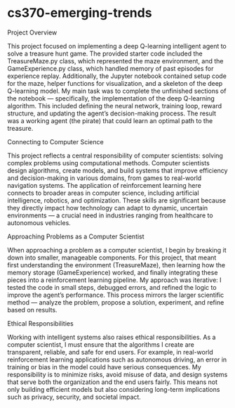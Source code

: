# cs370-emerging-trends

Project Overview

This project focused on implementing a deep Q-learning intelligent agent to solve a treasure hunt game. The provided starter code included the TreasureMaze.py class, which represented the maze environment, and the GameExperience.py class, which handled memory of past episodes for experience replay. Additionally, the Jupyter notebook contained setup code for the maze, helper functions for visualization, and a skeleton of the deep Q-learning model. My main task was to complete the unfinished sections of the notebook — specifically, the implementation of the deep Q-learning algorithm. This included defining the neural network, training loop, reward structure, and updating the agent’s decision-making process. The result was a working agent (the pirate) that could learn an optimal path to the treasure.

Connecting to Computer Science

This project reflects a central responsibility of computer scientists: solving complex problems using computational methods. Computer scientists design algorithms, create models, and build systems that improve efficiency and decision-making in various domains, from games to real-world navigation systems. The application of reinforcement learning here connects to broader areas in computer science, including artificial intelligence, robotics, and optimization. These skills are significant because they directly impact how technology can adapt to dynamic, uncertain environments — a crucial need in industries ranging from healthcare to autonomous vehicles.

Approaching Problems as a Computer Scientist

When approaching a problem as a computer scientist, I begin by breaking it down into smaller, manageable components. For this project, that meant first understanding the environment (TreasureMaze), then learning how the memory storage (GameExperience) worked, and finally integrating these pieces into a reinforcement learning pipeline. My approach was iterative: I tested the code in small steps, debugged errors, and refined the logic to improve the agent’s performance. This process mirrors the larger scientific method — analyze the problem, propose a solution, experiment, and refine based on results.

Ethical Responsibilities

Working with intelligent systems also raises ethical responsibilities. As a computer scientist, I must ensure that the algorithms I create are transparent, reliable, and safe for end users. For example, in real-world reinforcement learning applications such as autonomous driving, an error in training or bias in the model could have serious consequences. My responsibility is to minimize risks, avoid misuse of data, and design systems that serve both the organization and the end users fairly. This means not only building efficient models but also considering long-term implications such as privacy, security, and societal impact.
